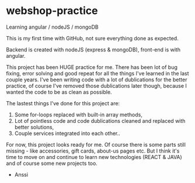 # webshop-practice
Learning angular / nodeJS / mongoDB

This is my first time with GitHub, not sure everything done as expected. 

Backend is created with nodeJS (express & mongoDB), front-end is with angular.

This project has been HUGE practice for me. There has been lot of bug fixing, error solving and good repeat for all the things I've learned in the last couple years. I've been writing code with a lot of dublications for the better practice, of course I've removed those dublications later though, because I wanted the code to be as clean as possible. 

The lastest things I've done for this project are:
  1. Some for-loops replaced with built-in array methods, 
  2. Lot of pointless code and code dublications cleaned and replaced with better solutions, 
  3. Couple services integrated into each other..

For now, this project looks ready for me. Of course there is some parts still missing - like accessories, gift cards, about-us pages etc. But I think it's time to move on and continue to learn new technologies (REACT & JAVA) and of course some new projects too.

- Anssi




